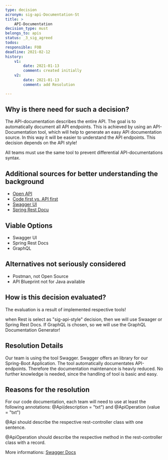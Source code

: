 ```yaml
---
type: decision
acronym: sig-api-Documentation-St
title: >
    API-Documentation
decision_type: must
belongs_to: apis
status: _3_sig_agreed
todos:
responsible: FOB
deadline: 2021-02-12
history:
    v1:
        date: 2021-01-13
        comment: created initially
    v2:
        date: 2021-01-13
        comment: add Resolution

---
```


## Why is there need for such a decision?
The API-documentation describes the entire
API. The goal is to automatically document all API endpoints. This is achieved by using an API-Documentation tool, which will help to generate an easy API documentation source.
In this way it will be easier to understand the API endpoints. This decision depends on the API style!

All teams must use the same tool to prevent differential API-documentations syntax.

## Additional sources for better understanding the background

* [Open API](https://entwickler.de/online/development/einstieg-in-openapi-v3-579830417.html)
* [Code first vs. API first](https://apisyouwonthate.com/blog/api-design-first-vs-code-first)
* [Swagger UI](https://swagger.io/tools/swagger-ui/)
* [Spring Rest Docu](https://spring.io/projects/spring-restdocs)

## Viable Options

* Swagger UI
* Spring Rest Docs
* GraphQL

## Alternatives not seriously considered

* Postman, not Open Source
* API Blueprint not for Java available 

## How is this decision evaluated?

The evaluation is a result of implemented respective tools!

when Rest is select as "sig-api-style" decision, then we will use Swaager or Spring Rest Docs. If GraphQL is chosen, so we will use the GraphQL Documentation Generator!
 
## Resolution Details

Our team is using the tool Swagger. Swagger offers an library for our Spring-Boot Application. The tool automatically documentates API-endpoints. Therefore the documentation maintenance is heavly reduced. No further knowledge is needed, since the handling of tool is basic and easy.  

## Reasons for the resolution
For our code documentation, each team will need to use at least the following annotations:
@Api(description = "txt") and @ApiOperation (value = "txt")

@Api should describe the respective rest-controller class with one sentence.

@ApiOperation should describe the respective method in the rest-controller class with a record. 

More informations: [Swagger Docs](https://docs.swagger.io/swagger-core/current/apidocs/)
